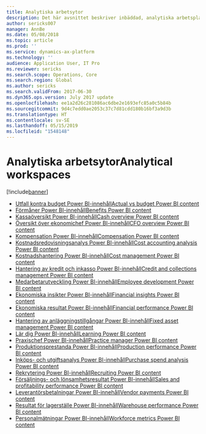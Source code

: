 ```yaml
---
title: Analytiska arbetsytor
description: Det här avsnittet beskriver inbäddad, analytiska arbetsplatser som är tillgängliga och hänvisar till resurser där du kan lära dig mer om dem.
author: sericks007
manager: AnnBe
ms.date: 05/08/2018
ms.topic: article
ms.prod: ''
ms.service: dynamics-ax-platform
ms.technology: ''
audience: Application User, IT Pro
ms.reviewer: sericks
ms.search.scope: Operations, Core
ms.search.region: Global
ms.author: sericks
ms.search.validFrom: 2017-06-30
ms.dyn365.ops.version: July 2017 update
ms.openlocfilehash: ee1a2d26c281086ac6dbe2e1693efc85a0c5b84b
ms.sourcegitcommit: 9d4c7edd0ae2053c37c7d81cdd180b16bf3a9d3b
ms.translationtype: HT
ms.contentlocale: sv-SE
ms.lasthandoff: 05/15/2019
ms.locfileid: "1548148"
---
```

# <a name="analytical-workspaces"></a><span data-ttu-id="9c614-103">Analytiska arbetsytor</span><span class="sxs-lookup"><span data-stu-id="9c614-103">Analytical workspaces</span></span>
[!include[banner](../includes/banner.md)]

- [<span data-ttu-id="9c614-104">Utfall kontra budget Power BI-innehåll</span><span class="sxs-lookup"><span data-stu-id="9c614-104">Actual vs budget Power BI content</span></span>](ledger-budgets-power-bi.md)
- [<span data-ttu-id="9c614-105">Förmåner Power BI-innehåll</span><span class="sxs-lookup"><span data-stu-id="9c614-105">Benefits Power BI content</span></span>](benefits-power-bi.md)
- [<span data-ttu-id="9c614-106">Kassaöversikt Power BI-innehåll</span><span class="sxs-lookup"><span data-stu-id="9c614-106">Cash overview Power BI content</span></span>](../../financials/cash-bank-management/Cash-Overview-Power-BI-content.md)
- [<span data-ttu-id="9c614-107">Översikt över ekonomichef Power BI-innehåll</span><span class="sxs-lookup"><span data-stu-id="9c614-107">CFO overview Power BI content</span></span>](CFO-power-bi.md)
- [<span data-ttu-id="9c614-108">Kompensation Power BI-innehåll</span><span class="sxs-lookup"><span data-stu-id="9c614-108">Compensation Power BI content</span></span>](compensation-power-bi.md)
- [<span data-ttu-id="9c614-109">Kostnadsredovisningsanalys Power BI-innehåll</span><span class="sxs-lookup"><span data-stu-id="9c614-109">Cost accounting analysis Power BI content</span></span>](cost-accounting-analysis-content-pack.md) 
- [<span data-ttu-id="9c614-110">Kostnadshantering Power BI-innehåll</span><span class="sxs-lookup"><span data-stu-id="9c614-110">Cost management Power BI content</span></span>](cost-management-content-pack.md)
- [<span data-ttu-id="9c614-111">Hantering av kredit och inkasso Power BI-innehåll</span><span class="sxs-lookup"><span data-stu-id="9c614-111">Credit and collections management Power BI content</span></span>](../../financials/accounts-receivable/credit-collections-power-bi.md)
- [<span data-ttu-id="9c614-112">Medarbetarutveckling Power BI-innehåll</span><span class="sxs-lookup"><span data-stu-id="9c614-112">Employee development Power BI content</span></span>](employee-development-PBI.md) 
- [<span data-ttu-id="9c614-113">Ekonomiska insikter Power BI-innehåll</span><span class="sxs-lookup"><span data-stu-id="9c614-113">Financial insights Power BI content</span></span>](financial-insights.md)
- [<span data-ttu-id="9c614-114">Ekonomiska resultat Power BI-innehåll</span><span class="sxs-lookup"><span data-stu-id="9c614-114">Financial performance Power BI content</span></span>](financial-performance-power-bi-content-pack.md)
- [<span data-ttu-id="9c614-115">Hantering av anläggningstillgångar Power BI-innehåll</span><span class="sxs-lookup"><span data-stu-id="9c614-115">Fixed asset management Power BI content</span></span>](../../financials/fixed-assets/Fixed-asset-management-workspace.md)
- [<span data-ttu-id="9c614-116">Lär dig Power BI-innehåll</span><span class="sxs-lookup"><span data-stu-id="9c614-116">Learning Power BI content</span></span>](learning-power-bi.md)
- [<span data-ttu-id="9c614-117">Praxischef Power BI-innehåll</span><span class="sxs-lookup"><span data-stu-id="9c614-117">Practice manager Power BI content</span></span>](practice-manager-power-bi.md)
- [<span data-ttu-id="9c614-118">Produktionsprestanda Power BI-innehåll</span><span class="sxs-lookup"><span data-stu-id="9c614-118">Production performance Power BI content</span></span>](production-performance-power-bi.md)
- [<span data-ttu-id="9c614-119">Inköps- och utgiftsanalys Power BI-innehåll</span><span class="sxs-lookup"><span data-stu-id="9c614-119">Purchase spend analysis Power BI content</span></span>](purchase-content-pack-for-power-bi.md) 
- [<span data-ttu-id="9c614-120">Rekrytering Power BI-innehåll</span><span class="sxs-lookup"><span data-stu-id="9c614-120">Recruiting Power BI content</span></span>](recruiting-analysis-power-bi-content-pack.md) 
- [<span data-ttu-id="9c614-121">Försäljnings- och lönsamhetsresultat Power BI-innehåll</span><span class="sxs-lookup"><span data-stu-id="9c614-121">Sales and profitability performance Power BI content</span></span>](sales-profitability-performance-content-pack.md)
- [<span data-ttu-id="9c614-122">Leverantörsbetalningar Power BI-innehåll</span><span class="sxs-lookup"><span data-stu-id="9c614-122">Vendor payments Power BI content</span></span>](../../financials/accounts-payable/Vendor-payments-workspace.md)
- [<span data-ttu-id="9c614-123">Resultat för lagerställe Power BI-innehåll</span><span class="sxs-lookup"><span data-stu-id="9c614-123">Warehouse performance Power BI content</span></span>](warehouse-power-bi-content.md)
- [<span data-ttu-id="9c614-124">Personalmätningar Power BI-innehåll</span><span class="sxs-lookup"><span data-stu-id="9c614-124">Workforce metrics Power BI content</span></span>](workforce-analysis-power-bi-content-pack.md)
